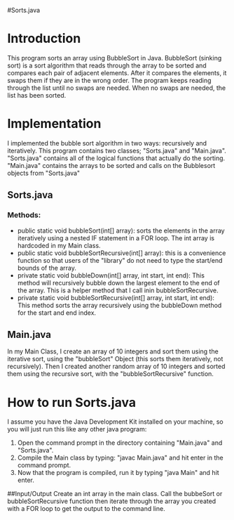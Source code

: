 #Sorts.java

# Introduction
This program sorts an array using BubbleSort in Java. BubbleSort (sinking sort) is a sort algorithm that reads through the array to be sorted and compares each pair of adjacent elements. After it compares the elements, it swaps them if they are in the wrong order. The program keeps reading through the list until no swaps are needed. When no swaps are needed, the list has been sorted. 

# Implementation 
I implemented the bubble sort algorithm in two ways: recursively and iteratively.
This program contains two classes; "Sorts.java" and "Main.java". "Sorts.java" contains all of the logical functions that actually do the sorting. "Main.java" contains the arrays to be sorted and calls on the Bubblesort objects from "Sorts.java"

## Sorts.java
### Methods:
*  public static void bubbleSort(int[] array): sorts the elements in the array iteratively using a nested IF statement in a FOR loop. The int array is hardcoded in my Main class. 
*  public static void bubbleSortRecursive(int[] array): this is a convenience function so that users of the "library" do not need to type the start/end bounds of the array. 
*  private static void bubbleDown(int[] array, int start, int end): This method will recursively bubble down the largest element to the end of the array. This is a helper method that I call inin bubbleSortRecursive.
*  private static void bubbleSortRecursive(int[] array, int start, int end): This method sorts the array recursively using the bubbleDown method for the start and end index.

## Main.java
In my Main Class, I create an array of 10 integers and sort them using the iterative sort, using the "bubbleSort" Object (this sorts them iteratively, not recursively). 
Then I created another random array of 10 integers and sorted them using the recursive sort, with the "bubbleSortRecursive" function.

# How to run Sorts.java
I assume you have the Java Development Kit installed on your machine, so you will just run this like any other java program:
  1.  Open the command prompt in the directory containing "Main.java" and "Sorts.java".
  2.  Compile the Main class by typing: "javac Main.java" and hit enter in the command prompt.
  3.  Now that the program is compiled, run it by typing "java Main" and hit enter.

##Input/Output
Create an int array in the main class. Call the bubbeSort or bubbleSortRecursive function then iterate through the array you created with a FOR loop to get the output to the command line. 

